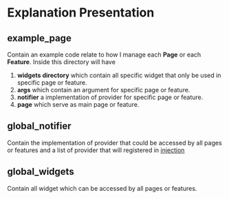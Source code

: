 # Explanation Presentation

## example_page
Contain an example code relate to how I manage each **Page** or each **Feature**. Inside this directory will have 
1. **widgets directory** which contain all specific widget that only be used in specific page or feature.
2. **args** which contain an argument for specific page or feature.
3. **notifier** a implementation of provider for specific page or feature.
4. **page** which serve as main page or feature.

## global_notifier
Contain the implementation of provider that could be accessed by all pages or features and a list of provider that will registered in [injection](../injection.dart)

## global_widgets
Contain all widget which can be accessed by all pages or features.
